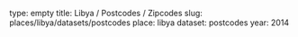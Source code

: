 type: empty
title: Libya / Postcodes / Zipcodes
slug: places/libya/datasets/postcodes
place: libya
dataset: postcodes
year: 2014
